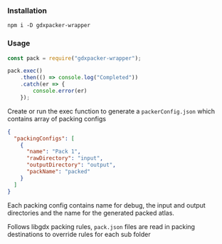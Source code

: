 ### Installation
`npm i -D gdxpacker-wrapper`

### Usage

```js
const pack = require("gdxpacker-wrapper");

pack.exec()
    .then(() => console.log("Completed"))
    .catch(er => {
        console.error(er)
    });
```

Create or run the exec function to generate a `packerConfig.json` which contains array of packing configs

```json
{
  "packingConfigs": [
    {
      "name": "Pack 1",
      "rawDirectory": "input",
      "outputDirectory": "output",
      "packName": "packed"
    }
  ]
}
```
Each packing config contains name for debug, the input and output directories and the name for the generated packed atlas.

Follows libgdx packing rules, `pack.json` files are read in packing destinations to override rules for each sub folder